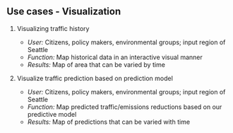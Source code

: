 ## Use cases - Visualization

1. Visualizing traffic history
   * _User:_ Citizens, policy makers, environmental groups; input region of Seattle
   * _Function:_ Map historical data in an interactive visual manner
   * _Results:_ Map of area that can be varied by time

2. Visualize traffic prediction based on prediction model
   * _User:_ Citizens, policy makers, environmental groups; input region of Seattle
   * _Function:_ Map predicted traffic/emissions reductions based on our predictive model
   * _Results:_ Map of predictions that can be varied with time
